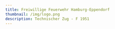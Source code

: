 ```yaml
---
title: Freiwillige Feuerwehr Hamburg-Eppendorf
thumbnail: /img/logo.png
description: Technischer Zug - F 1951
---
```

